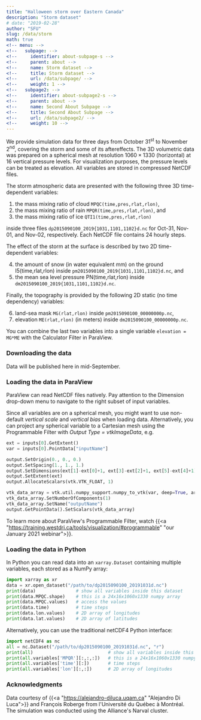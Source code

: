 ```yaml
---
title: "Halloween storm over Eastern Canada"
description: "Storm dataset"
# date: "2019-02-28"
author: "SFU"
slug: /data/storm
math: true
<!-- menu: -->
<!--   subpage: -->
<!--     identifier: about-subpage-s -->
<!--     parent: about -->
<!--     name: Storm dataset -->
<!--     title: Storm dataset -->
<!--     url: /data/subpage/ -->
<!--     weight: 1 -->
<!--   subpage2: -->
<!--     identifier: about-subpage2-s -->
<!--     parent: about -->
<!--     name: Second About Subpage -->
<!--     title: Second About Subpage -->
<!--     url: /data/subpage2/ -->
<!--     weight: 10 -->
---
```


<!-- time, pres, rlat, rlon -->
<!--         time = UNLIMITED ; // (24 currently) -->
<!--         pres = 16 ; -->

We provide simulation data for three days from October 31<sup>st</sup> to November 2<sup>nd</sup>, covering
the storm and some of its aftereffects. The 3D volumetric data was prepared on a spherical mesh at resolution
$1060\times 1330$ (horizontal) at 16 vertical pressure levels. For visualization purposes, the pressure levels
can be treated as elevation. All variables are stored in compressed NetCDF files.

The storm atmospheric data are presented with the following three 3D time-dependent variables:

1. the mass mixing ratio of cloud `MPQC(time,pres,rlat,rlon)`,
2. the mass mixing ratio of rain `MPQR(time,pres,rlat,rlon)`, and
3. the mass mixing ratio of ice `QTI1(time,pres,rlat,rlon)`

inside three files `dp2015090100_2019{1031,1101,1102}d.nc` for Oct-31, Nov-01, and Nov-02, respectively. Each
NetCDF file contains 24 hourly steps.

The effect of the storm at the surface is described by two 2D time-dependent variables:

4. the amount of snow (in water equivalent mm) on the ground I5(time,rlat,rlon) inside
   `pm2015090100_2019{1031,1101,1102}d.nc`, and
5. the mean sea level pressure PN(time,rlat,rlon) inside `dm2015090100_2019{1031,1101,1102}d.nc`.

Finally, the topography is provided by the following 2D static (no time dependency) variables:

6. land-sea mask `MG(rlat,rlon)` inside `pm2015090100_00000000p.nc`,
7. elevation `ME(rlat,rlon)` (in meters) inside `dm2015090100_00000000p.nc`.

You can combine the last two variables into a single variable `elevation = MG*ME` with the Calculator Filter
in ParaView.

<!-- in a file `topo.pvd` on a Cartesian mesh -->








<!-- for f in contestData/*; do -->
<!--     ln -s $f ${f/contestData\//} -->
<!-- done -->







### Downloading the data

Data will be published here in mid-September.

<!-- ~/visualizeThis/website/hidden/current.md -->






### Loading the data in ParaView

ParaView can read NetCDF files natively. Pay attention to the Dimension drop-down menu to navigate to the
right subset of input variables.

Since all variables are on a spherical mesh, you might want to use non-default *vertical scale* and *vertical
bias* when loading data. Alternatively, you can project any spherical variable to a Cartesian mesh using the
Programmable Filter with *Output Type = vtkImageData*, e.g.

```py
ext = inputs[0].GetExtent()
var = inputs[0].PointData["inputName"]

output.SetOrigin(0., 0., 0.)
output.SetSpacing(1., 1., 1.)
output.SetDimensions(ext[1]-ext[0]+1, ext[3]-ext[2]+1, ext[5]-ext[4]+1)
output.SetExtent(ext)
output.AllocateScalars(vtk.VTK_FLOAT, 1)

vtk_data_array = vtk.util.numpy_support.numpy_to_vtk(var, deep=True, array_type=vtk.VTK_FLOAT)
vtk_data_array.SetNumberOfComponents(1)
vtk_data_array.SetName("outputName")
output.GetPointData().SetScalars(vtk_data_array)
```

To learn more about ParaView's Programmable Filter, watch
{{<a "https://training.westdri.ca/tools/visualization/#programmable" "our January 2021 webinar">}}.


### Loading the data in Python

In Python you can read data into an `xarray.Dataset` containing multiple variables, each stored as a NumPy
array:

```py
import xarray as xr
data = xr.open_dataset("/path/to/dp2015090100_20191031d.nc")
print(data)               # show all variables inside this dataset
print(data.MPQC.shape)    # this is a 24x16x1060x1330 numpy array
print(data.MPQC.values)   # access the values
print(data.time)          # time steps
print(data.lon.values)    # 2D array of longitudes
print(data.lat.values)    # 2D array of latitudes
```

Alternatively, you can use the traditional netCDF4 Python interface:

```py
import netCDF4 as nc
all = nc.Dataset("/path/to/dp2015090100_20191031d.nc", "r")
print(all)                            # show all variables inside this dataset
print(all.variables['MPQR'][:,:,:])   # this is a 24x16x1060x1330 numpy array
print(all.variables['time'][:])       # time steps
print(all.variables['lon'][:,:])      # 2D array of longitudes
```

<!-- ### References -->

<!-- 1. M. H. Shahnas, W. R. Peltier, Z. Wu, R. Wentzcovitch (2011): [The high pressure electronic spin transition in iron: potential impacts upon mantle mixing](http://dx.doi.org/10.1029/2010JB007965). J. Geophys. Res. **116**, B08205 -->
<!-- 1. M. H. Shahnas, R. N. Pysklywec, and D. A. Yuen (2016): [Spawning superplumes from the midmantle: The impact of spin transitions in the mantle](https://doi.org/10.1002/2016GC006509). Geochemistry, Geophysics, Geosystems **17**, 4051-4063 -->
<!-- 1. M. H. Shahnas, D. A. Yuen, R.N. Pysklywec (2017): [Mid-mantle heterogeneities and iron spin transition in the lower mantle: Implications for mid-mantle slab stagnation](http://dx.doi.org/10.1016/j.epsl.2016.10.052). Earth and Planetary Science Letters **458**, 293–304 -->
<!-- 1. [Researcher's page](http://www.atmosp.physics.utoronto.ca/~shahnas/htmls/Research.htm) at the University of Toronto -->

### Acknowledgments

Data courtesy of {{<a "https://alejandro-diluca.uqam.ca" "Alejandro Di Luca">}} and François Roberge from
l'Université du Québec à Montréal. The simulation was conducted using the Alliance's Narval cluster.

<!-- Data storage services provided by Cedar team at Simon Fraser University, Canada. -->



<!-- {{<a "link" "text">}} -->
